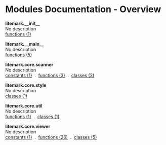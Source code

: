 # Modules Documentation - Overview

**litemark.\_\_init\_\_**
<br>
No description
<br>
[functions (1)](https://github.com/pyrustic/litemark/blob/master/docs/modules/content/litemark.__init__/functions.md)

**litemark.\_\_main\_\_**
<br>
No description
<br>
[functions (5)](https://github.com/pyrustic/litemark/blob/master/docs/modules/content/litemark.__main__/functions.md)

**litemark.core.scanner**
<br>
No description
<br>
[constants (1)](https://github.com/pyrustic/litemark/blob/master/docs/modules/content/litemark.core.scanner/constants.md) &nbsp;.&nbsp; [functions (3)](https://github.com/pyrustic/litemark/blob/master/docs/modules/content/litemark.core.scanner/functions.md) &nbsp;.&nbsp; [classes (3)](https://github.com/pyrustic/litemark/blob/master/docs/modules/content/litemark.core.scanner/classes.md)

**litemark.core.style**
<br>
No description
<br>
[classes (1)](https://github.com/pyrustic/litemark/blob/master/docs/modules/content/litemark.core.style/classes.md)

**litemark.core.util**
<br>
No description
<br>
[functions (1)](https://github.com/pyrustic/litemark/blob/master/docs/modules/content/litemark.core.util/functions.md) &nbsp;.&nbsp; [classes (1)](https://github.com/pyrustic/litemark/blob/master/docs/modules/content/litemark.core.util/classes.md)

**litemark.core.viewer**
<br>
No description
<br>
[constants (1)](https://github.com/pyrustic/litemark/blob/master/docs/modules/content/litemark.core.viewer/constants.md) &nbsp;.&nbsp; [functions (26)](https://github.com/pyrustic/litemark/blob/master/docs/modules/content/litemark.core.viewer/functions.md) &nbsp;.&nbsp; [classes (5)](https://github.com/pyrustic/litemark/blob/master/docs/modules/content/litemark.core.viewer/classes.md)
